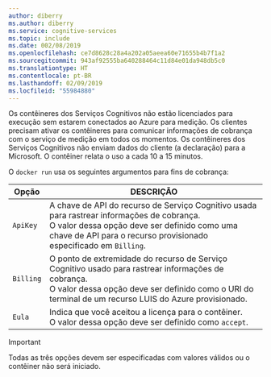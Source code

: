 ```yaml
---
author: diberry
ms.author: diberry
ms.service: cognitive-services
ms.topic: include
ms.date: 002/08/2019
ms.openlocfilehash: ce7d8628c28a4a202a05aeea60e71655b4b7f1a2
ms.sourcegitcommit: 943af92555ba640288464c11d84e01da948db5c0
ms.translationtype: HT
ms.contentlocale: pt-BR
ms.lasthandoff: 02/09/2019
ms.locfileid: "55984880"
---
```

Os contêineres dos Serviços Cognitivos não estão licenciados para execução sem estarem conectados ao Azure para medição. Os clientes precisam ativar os contêineres para comunicar informações de cobrança com o serviço de medição em todos os momentos. Os contêineres dos Serviços Cognitivos não enviam dados do cliente (a declaração) para a Microsoft. O contêiner relata o uso a cada 10 a 15 minutos.

O `docker run` usa os seguintes argumentos para fins de cobrança:

| Opção | DESCRIÇÃO |
|--------|-------------|
| `ApiKey` | A chave de API do recurso de Serviço Cognitivo usada para rastrear informações de cobrança.<br/>O valor dessa opção deve ser definido como uma chave de API para o recurso provisionado especificado em `Billing`. |
| `Billing` | O ponto de extremidade do recurso de Serviço Cognitivo usado para rastrear informações de cobrança.<br/>O valor dessa opção deve ser definido como o URI do terminal de um recurso LUIS do Azure provisionado.|
| `Eula` | Indica que você aceitou a licença para o contêiner.<br/>O valor dessa opção deve ser definido como `accept`. |

> [!IMPORTANT]
> Todas as três opções devem ser especificadas com valores válidos ou o contêiner não será iniciado.
